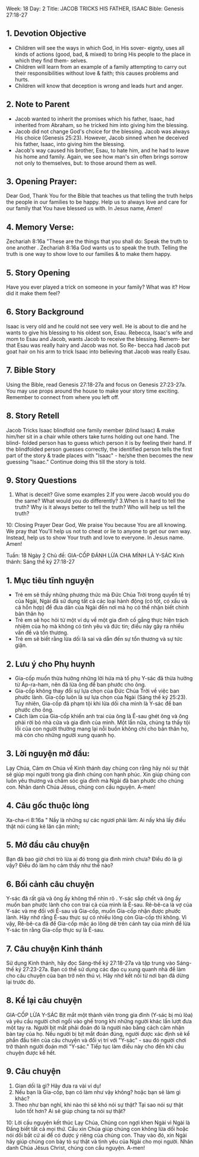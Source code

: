 Week: 18
Day: 2
Title: JACOB TRICKS HIS FATHER, ISAAC
Bible: Genesis 27:18-27
## 1. Devotion Objective
- Children will see the ways in which God, in His sover- eignty, uses all kinds of actions (good, bad, & mixed) to bring His people to the place in which they find them- selves.
- Children will learn from an example of a family attempting to carry out their responsibilities without love & faith; this causes problems and hurts.
- Children will know that deception is wrong and leads hurt and anger.

## 2. Note to Parent
- Jacob wanted to inherit the promises which his father, Isaac, had inherited from Abraham, so he tricked him into giving him the blessing.
- Jacob did not change God's choice for the blessing. Jacob was always His choice (Genesis 25:23). However, Jacob sinned when he deceived his father, Isaac, into giving him the blessing.
- Jacob's way caused his brother, Esau, to hate him, and he had to leave his home and family. Again, we see how man's sin often brings sorrow not only to themselves, but: to those around them as well.
## 3. Opening Prayer:
Dear God, Thank You for the Bible that teaches us that telling the truth helps the people in our families to be happy. Help us to always love and care for our family that You have blessed us with. In Jesus name, Amen!


## 4. Memory Verse:
 Zechariah 8:16a "These are the things that you shall do: Speak the truth to one another . Zechariah 8:16a God wants us to speak the truth. Telling the truth is one way to show love to our families & to make them happy.

## 5. Story Opening
Have you ever played a trick on someone in your family? What was it? How did it make them feel?

## 6. Story Background
Isaac is very old and he could not see very well. He is about to die and he wants to give his blessing to his oldest son, Esau. Rebecca, Isaac's wife and mom to Esau and Jacob, wants Jacob to receive the blessing. Remem- ber that Esau was really hairy and Jacob was not. So Re- becca had Jacob put goat hair on his arm to trick Isaac into believing that Jacob was really Esau.

## 7. Bible Story
Using the Bible, read Genesis 27:18-27a and focus on Genesis 27:23-27a. You may use props around the house to make your story time exciting. Remember to connect from where you left off.

## 8. Story Retell
Jacob Tricks Isaac blindfold one family member (blind Isaac) & make him/her sit in a chair while others take turns holding out one hand. The blind- folded person has to guess which person it is by feeling their hand. If the blindfolded person guesses correctly, the identified person tells the first part of the story & trade places with "Isaac" - he/she then becomes the new guessing "Isaac." Continue doing this till the story is told.

## 9. Story Questions
1. What is deceit? Give some examples
2.If you were Jacob would you do the same? What would you do differently?
3.When is it hard to tell the truth? Why is it always better to tell the truth? Who will help us tell the truth?

10: Closing Prayer
Dear God, We praise You because You are all knowing. We pray that You'll help us not to cheat or lie to anyone to get our own way. Instead, help us to show Your truth and love to everyone. In Jesus name. Amen!


Tuần: 18
Ngày 2
Chủ đề: GIA-CỐP ĐÁNH LỪA CHA MÌNH LÀ Y-SÁC
Kinh thánh: Sáng thế ký 27:18-27

## 1. Mục tiêu tĩnh nguyện
- Trẻ em sẽ thấy những phương  thức mà Đức Chúa Trời trong quyền tể trị của Ngài, Ngài đã sử dụng tất cả các loại hành động (có tốt, có xấu và cả hỗn hợp) để đưa dân của Ngài đến nơi mà họ có thể nhận biết chính bản thân họ
- Trẻ em sẽ học hỏi từ một ví dụ về một gia đình cố gắng thực hiện trách nhiệm của họ mà không có tình yêu và đức tin; điều này gây ra nhiều vấn đề và tổn thương.
- Trẻ em sẽ biết rằng lừa dối là sai và dẫn đến sự tổn thương và sự tức giận.

## 2. Lưu ý cho Phụ huynh
- Gia-cốp muốn thừa hưởng những lời hứa mà tổ phụ Y-sác đã thừa hưởng từ Áp-ra-ham, nên đã lừa ông để ban phước cho ông.
- Gia-cốp không thay đổi sự lựa chọn của Đức Chúa Trời về việc ban phước lành. Gia-cốp luôn là sự lựa chọn của Ngài (Sáng thế ký 25:23). Tuy nhiên, Gia-cốp đã phạm tội khi lừa dối cha mình là Y-sác để ban phước cho ông.
- Cách làm của Gia-cốp khiến anh trai của ông là Ê-sau ghét ông và ông phải rời bỏ nhà cửa và gia đình của mình. Một lần nữa, chúng ta thấy tội lỗi của con người thường mang lại nỗi buồn không chỉ cho bản thân họ, mà còn cho những người xung quanh họ.

## 3. Lời nguyện mở đầu:
Lạy Chúa, Cảm ơn Chúa về Kinh thánh dạy chúng con rằng hãy nói sự thật sẽ giúp mọi người trong gia đình chúng con hạnh phúc. Xin giúp chúng con luôn yêu thương và chăm sóc gia đình mà Ngài đã ban phước cho chúng con. Nhân danh Chúa Jêsus, chúng con cầu nguyện. A-men!

## 4. Câu gốc thuộc lòng
Xa-cha-ri 8:16a " Nầy là những sự các ngươi phải làm: Ai nấy khá lấy điều thật nói cùng kẻ lân cận mình;


## 5. Mở đầu câu chuyện
Bạn đã bao giờ chơi trò lừa ai đó trong gia đình mình chưa? Điều đó là gì vậy? Điều đó làm họ cảm thấy như thế nào?

## 6. Bối cảnh câu chuyện
Y-sác đã rất già và ông ấy không thể nhìn rõ . Y-sác sắp chết và ông ấy muốn ban phước lành cho con trai cả của mình là Ê-sau. Rê-bê-ca là vợ của Y-sác và mẹ đối với Ê-sau và Gia-cốp, muốn Gia-cốp nhận được phước lành. Hãy nhớ rằng Ê-sau thực sự có nhiều lông còn Gia-cốp thì không. Vì vậy, Rê-bê-ca đã để Gia-cốp mặc áo lông dê trên cánh tay của mình để lừa Y-sác tin rằng Gia-cốp thực sự là Ê-sau.

## 7. Câu chuyện Kinh thánh
Sử dụng Kinh thánh, hãy đọc Sáng-thế ký 27:18-27a và tập trung vào Sáng-thế ký 27:23-27a. Bạn có thể sử dụng các đạo cụ xung quanh nhà để làm cho câu chuyện của bạn trở nên thú vị. Hãy nhớ kết nối từ nơi bạn đã dừng lại trước đó.

## 8. Kể lại câu chuyện
GIA-CỐP LỪA Y-SÁC
Bịt mắt một thành viên trong gia đình (Y-sác bị mù lòa) và yêu cầu người chơi ngồi vào ghế trong khi những người khác lần lượt đưa một tay ra. Người bịt mắt phải đoán đó là người nào bằng cách cảm nhận bàn tay của họ. Nếu người bị bịt mắt đoán đúng, người được xác định sẽ kể phần đầu tiên của câu chuyện và đổi vị trí với "Y-sác" - sau đó người chơi trở thành người đoán mới "Y-sác." Tiếp tục làm điều này cho đến khi câu chuyện được kể hết.

## 9. Câu chuyện
1. Gian dối là gì? Hãy đưa ra vài ví dụ!
2. Nếu bạn là Gia-cốp, bạn có làm như vậy không? hoặc bạn sẽ làm gì khác?
3. Theo như bạn nghĩ, khi nào thì sẽ khó nói sự thật? Tại sao nói sự thật luôn tốt hơn? Ai sẽ giúp chúng ta nói sự thật?

10: Lời cầu nguyện kết thúc
Lạy Chúa, Chúng con ngợi khen Ngài vì Ngài là Đấng biết tất cả mọi thứ. Cầu xin Chúa giúp chúng con không lừa dối hoặc nói dối bất cứ ai để có được ý riêng của chúng con. Thay vào đó, xin Ngài hãy giúp chúng con bày tỏ sự thật và tình yêu của Ngài cho mọi người. Nhân danh Chúa Jêsus Christ, chúng con cầu nguyện. A-men!
